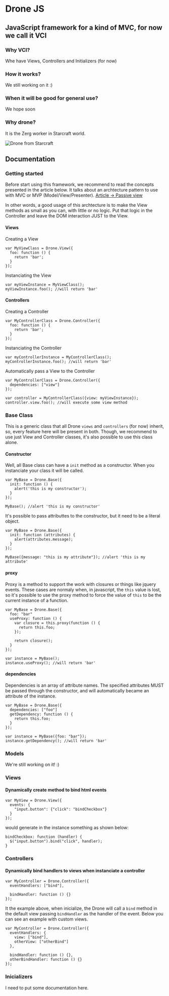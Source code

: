 Drone JS
========

JavaScript framework for a kind of MVC, for now we call it VCI
--------------------------------------------------------------

### Why VCI?

Whe have Views, Controllers and Initializers (for now)

### How it works?

We still working on it :)

### When it will be good for general use?

We hope soon

### Why drone?

It is the Zerg worker in Starcraft world.

![Drone from Starcraft](http://images.wikia.com/starcraft/images/b/b4/Drone_SC2_Rend1.jpg)

Documentation
-------------
### Getting started
Before start using this framework, we recommend to read the concepts presented in the article below. It talks about an archtecture pattern to use with MVC or MVP (Model/View/Presenter).
[Article -> Passive view](http://martinfowler.com/eaaDev/PassiveScreen.html)


In other words, a good usage of this archtecture is to make the View methods as small as you can, with little or no logic. Put that logic in the Controller and leave the DOM interaction JUST to the View.

#### Views
Creating a View

    var MyViewClass = Drone.View({
      foo: function () {
        return 'bar';
      }
    });

Instanciating the View

    var myViewInstance = MyViewClass();
    myViewInstance.foo(); //will return 'bar'

#### Controllers
Creating a Controller

    var MyControllerClass = Drone.Controller({
      foo: function () {
        return 'bar';
      }
    });

Instanciating the Controller

    var myControllerInstance = MyControllerClass();
    myControllerInstance.foo(); //will return 'bar'

Automatically pass a View to the Controller

    var MyControllerClass = Drone.Controller({
      dependencies: ["view"]
    });

    var controller = MyControllerClass({view: myViewInstance});
    controller.view.foo(); //will execute some view method


### Base Class
This is a generic class that all Drone `views` and `controllers` (for now) inherit, so, every feature here will be present in both. Though, we recommend to use just View and Controller classes, it's also possible to use this class alone.

#### Constructor
Well, all Base class can have a `init` method as a constructor. When you instanciate your class it will be called.

    var MyBase = Drone.Base({
      init: function () {
        alert('this is my constructor');
      }
    });

    MyBase(); //alert 'this is my constructor'

It's possible to pass attributtes to the constructor, but it need to be a literal object.

    var MyBase = Drone.Base({
      init: function (attributes) {
        alert(attributes.message);
      }
    });

    MyBase({message: "this is my attribute"}); //alert 'this is my attribute'

#### proxy
Proxy is a method to support the work with closures or things like jquery events. These cases are normaly when, in javascript, the `this` value is lost, so it's possible to use the proxy method to force the value of `this` to be the current instance of a function.

    var MyBase = Drone.Base({
      foo: "bar"
      useProxy: function () {
        var closure = this.proxy(function () {
          return this.foo;
        });
        
        return closure();
      }
    });

    var instance = MyBase();
    instance.useProxy(); //will return 'bar'

#### dependencies
Dependencies is an array of attribute names. The specified attributes MUST be passed through the constructor, and will automatically became an attribute of the instance.

    var MyBase = Drone.Base({
      dependencies: ["foo"]
      getDependency: function () {
        return this.foo;
      }
    });

    var instance = MyBase({foo: "bar"});
    instance.getDependency(); //will return 'bar'

### Models
We're still working on it! :)

### Views

#### Dynamically create method to bind html events

    var MyView = Drone.View({
      events: {
        "input.button": {"click": "bindCheckbox"}
      }
    });

would generate in the instance something as shown below:

    bindCheckbox: function (handler) {
      $("input.button").bind("click", handler);
    }

### Controllers

#### Dynamically bind handlers to views when instanciate a controller

    var MyController = Drone.Controller({
      eventHandlers: ["bind"],

      bindHandler: function () {}
    });

It the example above, when inicialize, the Drone will call a `bind` method in the default view passing `bindHandler` as the handler of the event. Below you can see an example with custom views.

    var MyController = Drone.Controller({
      eventHandlers: {
        view: ["bind"],
        otherView: ["otherBind"]
      },

      bindHandler: function () {},
      otherBindHandler: function () {}
    });

### Inicializers

I need to put some documentation here.
